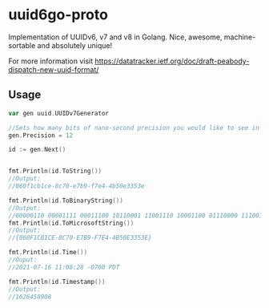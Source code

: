 # uuid6go-proto

Implementation of UUIDv6, v7 and v8 in Golang. Nice, awesome, machine-sortable and absolutely unique!

For more information visit https://datatracker.ietf.org/doc/draft-peabody-dispatch-new-uuid-format/

## Usage

```go
var gen uuid.UUIDv7Generator

//Sets how many bits of nano-second precision you would like to see in your UUID. Don't go under 12, don't exceed 48
gen.Precision = 12

id := gen.Next()


fmt.Println(id.ToString())
//Output:
//060f1cb1ce-8c70-e7b9-f7e4-4b50e3353e

fmt.Println(id.ToBinaryString())
//Output:
//00000110 00001111 00011100 10110001 11001110 10001100 01110000 11100111 10111001 11110111 11100100 01001011 01010000 11100011 00110101 00111110
fmt.Println(id.ToMicrosoftString())
//Output:
//{060F1CB1CE-8C70-E7B9-F7E4-4B50E3353E}

fmt.Println(id.Time())
//Ouput:
//2021-07-16 11:08:28 -0700 PDT

fmt.Println(id.Timestamp())
//Output:
//1626458908
```